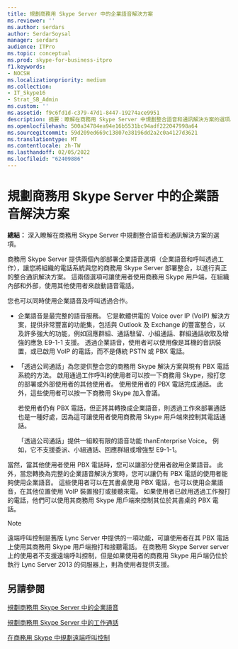 ```yaml
---
title: 規劃商務用 Skype Server 中的企業語音解決方案
ms.reviewer: ''
ms.author: serdars
author: SerdarSoysal
manager: serdars
audience: ITPro
ms.topic: conceptual
ms.prod: skype-for-business-itpro
f1.keywords:
- NOCSH
ms.localizationpriority: medium
ms.collection:
- IT_Skype16
- Strat_SB_Admin
ms.custom: ''
ms.assetid: f9c6fd1d-c379-47d1-8447-19274ace9951
description: 摘要：瞭解在商務用 Skype Server 中規劃整合語音和通訊解決方案的選項。
ms.openlocfilehash: 500a34784ea94e16b5531bc94adf222047998a64
ms.sourcegitcommit: 59d209ed669c13807e38196dd2a2c0a4127d3621
ms.translationtype: MT
ms.contentlocale: zh-TW
ms.lasthandoff: 02/05/2022
ms.locfileid: "62409886"
---
```

# <a name="plan-your-enterprise-voice-solution-in-skype-for-business-server"></a>規劃商務用 Skype Server 中的企業語音解決方案
 
**總結：** 深入瞭解在商務用 Skype Server 中規劃整合語音和通訊解決方案的選項。
  
商務用 Skype Server 提供兩個內部部署企業語音選項（企業語音和呼叫透過工作），讓您將組織的電話系統與您的商務用 Skype Server 部署整合，以進行真正的整合通訊解決方案。 這兩個選項可讓使用者使用商務用 Skype 用戶端，在組織內部和外部，使用其他使用者來啟動語音電話。
  
您也可以同時使用企業語音及呼叫透過合作。
  
- 企業語音是最完整的語音服務。 它是軟體供電的 Voice over IP (VoIP) 解決方案，提供非常豐富的功能集，包括與 Outlook 及 Exchange 的豐富整合，以及許多強大的功能，例如回應群組、通話駐留、小組通話、群組通話收取及增強的應急 E9-1-1 支援。 透過企業語音，使用者可以使用像是耳機的音訊裝置，或已啟用 VoIP 的電話，而不是傳統 PSTN 或 PBX 電話。
    
- 「透過公司通話」為您提供整合您的商務用 Skype 解決方案與現有 PBX 電話系統的方法。 啟用通過工作呼叫的使用者可以按一下商務用 Skype，撥打您的部署或外部使用者的其他使用者。 使用使用者的 PBX 電話完成通話。 此外，這些使用者可以按一下商務用 Skype 加入會議。
    
    若使用者仍有 PBX 電話，但正將其轉換成企業語音，則透過工作來部署通話也是一種好處，因為這可讓使用者使用商務用 Skype 用戶端來控制其電話通話。
    
     「透過公司通話」提供一組較有限的語音功能 thanEnterprise Voice。 例如，它不支援委派、小組通話、回應群組或增強型 E9-1-1。
    
當然，當其他使用者使用 PBX 電話時，您可以讓部分使用者啟用企業語音。 此外，當您轉換為完整的企業語音解決方案時，您可以讓仍有 PBX 電話的使用者能夠使用企業語音。 這些使用者可以在其書桌使用 PBX 電話，也可以使用企業語音，在其他位置使用 VoIP 裝置撥打或接聽來電。 如果使用者已啟用透過工作撥打的電話，他們可以使用其商務用 Skype 用戶端來控制其位於其書桌的 PBX 電話。
  
> [!NOTE]
> 遠端呼叫控制是舊版 Lync Server 中提供的一項功能，可讓使用者在其 PBX 電話上使用其商務用 Skype 用戶端撥打和接聽電話。 在商務用 Skype Server server 上的使用者不支援遠端呼叫控制，但是如果使用者的商務用 Skype 用戶端仍位於執行 Lync Server 2013 的伺服器上，則為使用者提供支援。 
  
## <a name="see-also"></a>另請參閱


[規劃商務用 Skype Server 中的企業語音](enterprise-voice.md)
  
[規劃商務用 Skype Server 中的工作通話](call-via-work.md)
  
[在商務用 Skype 中規劃遠端呼叫控制](remote-call-control.md)

